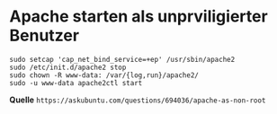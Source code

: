 # Apache starten als unprviligierter Benutzer 

```
sudo setcap 'cap_net_bind_service=+ep' /usr/sbin/apache2
sudo /etc/init.d/apache2 stop
sudo chown -R www-data: /var/{log,run}/apache2/
sudo -u www-data apache2ctl start
```


**Quelle**
`https://askubuntu.com/questions/694036/apache-as-non-root`